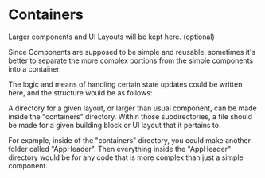 # Containers

Larger components and UI Layouts will be kept here. (optional)

Since Components are supposed to be simple and reusable, sometimes it's better to
separate the more complex portions from the simple components into a container.

The logic and means of handling certain state updates could be written here,
and the structure would be as follows:

A directory for a given layout, or larger than usual component, can be made inside
the "containers" directory. Within those subdirectories, a file should be made for
a given building block or UI layout that it pertains to.

For example, inside of the "containers" directory, you could make another folder called "AppHeader".
Then everything inside the "AppHeader" directory would be for any code that is more complex than
just a simple component.
